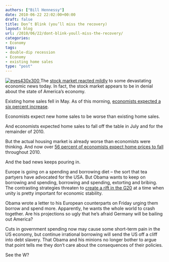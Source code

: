 ```yaml
---
authors: ["Bill Hennessy"]
date: 2010-06-22 22:02:00+00:00
draft: false
title: Don’t Blink (you’ll miss the recovery)
layout: blog
url: /2010/06/22/dont-blink-youll-miss-the-recovery/
categories:
- Economy
tags:
- double-dip recession
- Economy
- existing home sales
type: "post"
---
```


[![eyes430x300](https://hennessysview.com/wp-content/uploads/2010/06/eyes430x300_thumb.jpg)
](https://hennessysview.com/wp-content/uploads/2010/06/eyes430x300.jpg) The [stock market reacted mildly](https://finance.yahoo.com/news/Wall-Street-falls-on-energy-rb-4279065343.html;_ylt=AgteLFDng8ZqVo_LmhX.3Ya7YWsA;_ylu=X3oDMTE1M2MwYXVxBHBvcwMyBHNlYwN0b3BTdG9yaWVzBHNsawN3YWxsc3RyZWV0c2k-?x=0&sec=topStories&pos=main&asset=&ccode=) to some devastating economic news today. In fact, the stock market appears to be in denial about the state of America’s economy.

 

Existing home sales fell in May. As of this morning, [economists expected a six percent increase](https://finance.yahoo.com/banking-budgeting/article/109861/economy-weak-data-look-even-weaker;_ylt=AlbGESOk2DQLMWv14Ldo9gG7YWsA;_ylu=X3oDMTFhMXBwaDJqBHBvcwMzBHNlYwNzcGVjaWFsRmVhdHVyZXMEc2xrA2Vjb25vbXl3ZWFrZA--?mod=bb-budgeting).

 

Economists expect new home sales to be worse than existing home sales.

 

And economists expected home sales to fall off the table in July and for the remainder of 2010. 

 

But the actual housing market is already worse than economists were thinking. And now over [56 percent of economists expect home prices to fall](https://online.wsj.com/article/SB10001424052748704853404575322604214582736.html?mod=WSJ_hps_LEFTWhatsNews) throughout 2010. 

 

And the bad news keeps pouring in.

 

Europe is going on a spending and borrowing diet – the sort that tea partyers have advocated for the USA. But Obama wants to keep on borrowing and spending, borrowing and spending, extorting and bribing. The contrasting strategies threaten to [create a rift in the G20](https://finance.yahoo.com/news/Europes-tough-measures-expose-apf-3001017232.html?x=0&sec=topStories&pos=2&asset=&ccode=) at a time when unity is pretty important for economic stability. 

 

Obama wrote a letter to his European counterparts on Friday urging them borrow and spend more. Apparently, he wants the whole world to crash together. Are his projections so ugly that he’s afraid Germany will be bailing out America?

 

Cuts in government spending now may cause some short-term pain in the US economy, but continue irrational borrowing will send the US off a cliff into debt slavery. That Obama and his minions no longer bother to argue that point tells me they don’t care about the consequences of their policies.

 

See the W?
